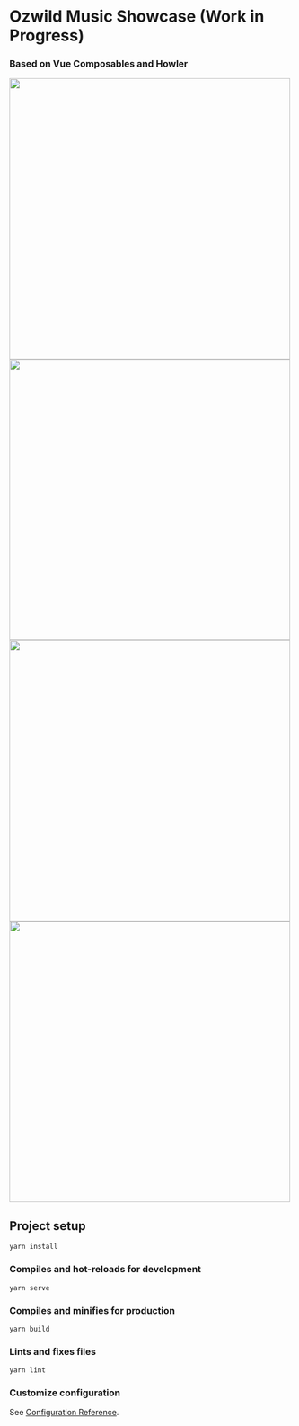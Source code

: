 # Ozwild Music Showcase (Work in Progress)
### Based on Vue Composables and Howler
[<img src="https://github.com/ozwild/music-showcase/assets/22585696/2d726c5c-1dd9-4c05-9239-0c17f328724b" width="500"/>](https://github.com/ozwild/music-showcase/assets/22585696/2d726c5c-1dd9-4c05-9239-0c17f328724b)
[<img src="https://github.com/ozwild/music-showcase/assets/22585696/7b1ddf96-9d10-490e-a59f-4b59210dba0c" width="500"/>](https://github.com/ozwild/music-showcase/assets/22585696/7b1ddf96-9d10-490e-a59f-4b59210dba0c)
[<img src="https://github.com/ozwild/music-showcase/assets/22585696/ea5584f2-90de-4b41-8ecb-d134f6c837f1" width="500"/>](https://github.com/ozwild/music-showcase/assets/22585696/ea5584f2-90de-4b41-8ecb-d134f6c837f1)
[<img src="https://github.com/ozwild/music-showcase/assets/22585696/55d522ec-78bf-4c12-bc71-46a731a573c9" width="500"/>](https://github.com/ozwild/music-showcase/assets/22585696/55d522ec-78bf-4c12-bc71-46a731a573c9)


## Project setup
```
yarn install
```

### Compiles and hot-reloads for development
```
yarn serve
```

### Compiles and minifies for production
```
yarn build
```

### Lints and fixes files
```
yarn lint
```

### Customize configuration
See [Configuration Reference](https://cli.vuejs.org/config/).
